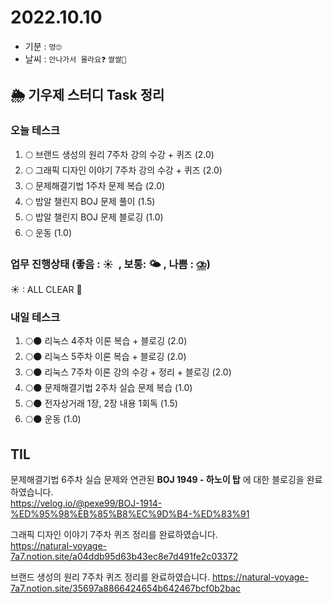 # 2022.10.10

- 기분 : `멍🙄`
- 날씨 : `안나가서 몰라요❓` `쌀쌀🥶`

## 🌦️ 기우제 스터디 Task 정리

### 오늘 테스크

1. 🌕 브랜드 생성의 원리 7주차 강의 수강 + 퀴즈 (2.0)
2. 🌕 그래픽 디자인 이야기 7주차 강의 수강 + 퀴즈 (2.0)
3. 🌕 문제해결기법 1주차 문제 복습 (2.0)
4. 🌕 밥알 챌린지 BOJ 문제 풀이 (1.5)
5. 🌕 밥알 챌린지 BOJ 문제 블로깅 (1.0)
6. 🌕 운동 (1.0)

### 업무 진행상태 (좋음 : ☀  , 보통: 🌤 , 나쁨 : ⛈)

☀ : ALL CLEAR 🎉

### 내일 테스크

1. 🌕🌑 리눅스 4주차 이론 복습 + 블로깅 (2.0)
2. 🌕🌑 리눅스 5주차 이론 복습 + 블로깅 (2.0)
3. 🌕🌑 리눅스 7주차 이론 강의 수강 + 정리 + 블로깅 (2.0)
4. 🌕🌑 문제해결기법 2주차 실습 문제 복습 (1.0)
5. 🌕🌑 전자상거래 1장, 2장 내용 1회독 (1.5)
6. 🌕🌑 운동 (1.0)

## TIL

문제해결기법 6주차 실습 문제와 연관된 **BOJ 1949 - 하노이 탑** 에 대한 블로깅을 완료하였습니다.  
https://velog.io/@pexe99/BOJ-1914-%ED%95%98%EB%85%B8%EC%9D%B4-%ED%83%91

그래픽 디자인 이야기 7주차 퀴즈 정리를 완료하였습니다.  
https://natural-voyage-7a7.notion.site/a04ddb95d63b43ec8e7d491fe2c03372

브랜드 생성의 원리 7주차 퀴즈 정리를 완료하였습니다.
https://natural-voyage-7a7.notion.site/35697a8866424654b642467bcf0b2bac
